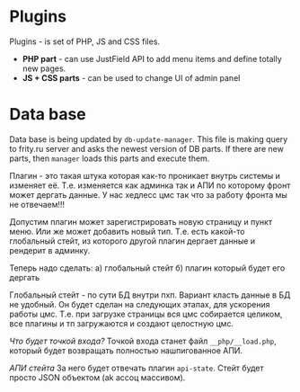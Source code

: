 # Plugins
Plugins - is set of PHP, JS and CSS files. 
- **PHP part** - can use JustField API to add menu items and define totally new pages.
- **JS + CSS parts** - can be used to change UI of admin panel

# Data base
Data base is being updated by `db-update-manager`. This file is making query to frity.ru server and asks the newest version of DB parts. If there are new parts, then `manager` loads this parts and execute them.

Плагин - это такая штука которая как-то проникает внутрь системы и изменяет её. Т.е. изменяется как админка так и АПИ по которому фронт может дергать данные. У нас хедлесс цмс так что за работу фронта мы не отвечаем!!!

Допустим плагин может зарегистрировать новую страницу и пункт меню. Или же может добавить новый тип. Т.е. есть какой-то глобальный стейт, из которого другой плагин дергает данные и рендерит в админку.

Теперь надо сделать:
а) глобальный стейт
б) плагин который будет его дергать

Глобальный стейт - по сути БД внутри пхп. Вариант класть данные в БД не удобный. Он будет сделан на следующих этапах, для ускорения работы цмс. Т.е. при загрузке страницы вся цмс собирается целиком, все плагины и тп загружаются и создают целостную цмс.

*Что будет точкой входа?*
Точкой входа станет файл `__php/__load.php`, который будет возвращать полностью нашпигованное АПИ.

*АПИ стейта*
За него будет отвечать плагин `api-state`. Стейт будет просто JSON объектом (ak ассоц массивом).